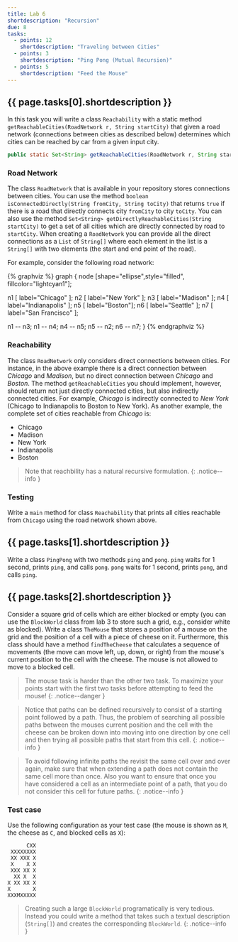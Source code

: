 ```yaml
---
title: Lab 6
shortdescription: "Recursion"
due: 8
tasks:
  - points: 12
    shortdescription: "Traveling between Cities"
  - points: 3
    shortdescription: "Ping Pong (Mutual Recursion)"
  - points: 5
    shortdescription: "Feed the Mouse"
---
```



## {{ page.tasks[0].shortdescription }}

In this task you will write a class `Reachability` with a  static method `getReachableCities(RoadNetwork r, String startCity)` that given a road network (connections between cities as described below) determines which cities can be reached by car from a given input city.

```java
public static Set<String> getReachableCities(RoadNetwork r, String startCity);
```


### Road Network

The class `RoadNetwork` that is available in your repository stores connections between cities. You can use the method `boolean isConnectedDirectly(String fromCity, String toCity)` that returns `true` if there is a road that directly connects city `fromCity` to city `toCity`. You can also use the method `Set<String> getDirectlyReachableCities(String startCity)` to get a set of all cities which are directly connected by road to `startCity`. When creating a `RoadNetwork` you can provide all the direct connections as a `List` of `String[]` where each element in the list is a `String[]` with two elements (the start and end point of the road).

For example, consider the following road network:

{% graphviz %}
graph {
node [shape="ellipse",style="filled", fillcolor="lightcyan1"];

n1 [ label="Chicago" ];
n2 [ label="New York" ];
n3 [ label="Madison" ];
n4 [ label="Indianapolis" ];
n5 [ label="Boston"];
n6 [ label="Seattle" ];
n7 [ label="San Francisco" ];

n1 -- n3;
n1 -- n4;
n4 -- n5;
n5 -- n2;
n6 -- n7;
}
{% endgraphviz %}



### Reachability

The class `RoadNetwork` only considers direct connections between cities. For instance, in the above example there is a direct connection between *Chicago* and *Madison*, but no direct connection between *Chicago* and *Boston*. The method `getReachableCities` you should implement, however, should return not just directly connected cities, but also indirectly connected cities. For example, *Chicago* is indirectly connected to *New York* (Chicago to Indianapolis to Boston to New York). As another example, the complete set of cities reachable from *Chicago* is:

* Chicago
* Madison
* New York
* Indianapolis
* Boston

> Note that reachbility has a natural recursive formulation.
{: .notice--info }


### Testing

 Write a `main` method for class `Reachability` that prints all cities reachable from `Chicago` using the road network shown above.

## {{ page.tasks[1].shortdescription }}

Write a class `PingPong` with two methods `ping` and `pong`. `ping` waits for 1 second, prints `ping`, and calls `pong`. `pong` waits for 1 second, prints `pong`, and calls `ping`.

## {{ page.tasks[2].shortdescription }}

Consider a square grid of cells which are either blocked or empty (you can use the `BlockWorld` class from lab 3 to store such a grid, e.g., consider white as blocked).
Write a class `TheMouse` that stores a position of a mouse on the grid and the position of a cell with a piece of cheese on it. Furthermore, this class should have a method `findTheCheese` that calculates a sequence of movements  (the move can move left, up, down, or right) from the mouse's current position to the cell with the cheese. The mouse is not allowed to move to a blocked cell.

> The mouse task is harder than the other two task. To maximize your points start with the first two tasks before attempting to feed the mouse!
{: .notice--danger }

> Notice that paths can be defined recursively to consist of a starting point followed by a path. Thus, the problem of searching all possible paths between the mouses current position and the cell with the cheese can be broken down into moving into one direction by one cell and then trying all possible paths that start from this cell.
{: .notice--info }

> To avoid following infinite paths the revisit the same cell over and over again, make sure that when extending a path does not contain the same cell more than once. Also you want to ensure that once you have considered a cell as an intermediate point of a path, that you do not consider this cell for future paths.
{: .notice--info }

### Test case

Use the following configuration as your test case (the mouse is shown as `M`, the cheese as `C`, and blocked cells as `X`):

```
      CXX
 XXXXXXXX
 XX XXX X
 X    X X
 XXX XX X
  XX X  X
X XX XX X
X       X
XXXMXXXXX
```

> Creating such a large `BlockWorld` programatically is very tedious. Instead you could write a method that takes such a textual description (`String[]`) and creates the corresponding `BlockWorld`.
{: .notice--info }

